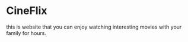 # CineFlix
 this is website that you can enjoy watching interesting movies with your family for hours.
